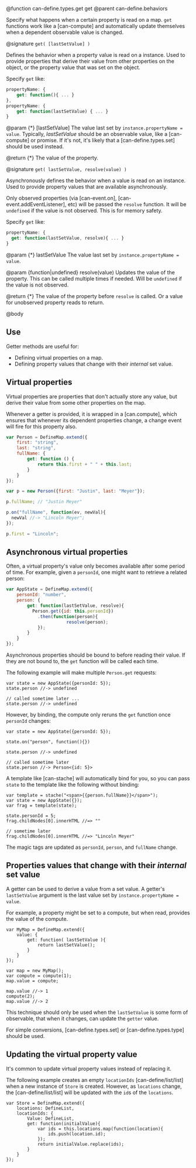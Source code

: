 @function can-define.types.get get
@parent can-define.behaviors

Specify what happens when a certain property is read on a map. `get` functions
work like a [can-compute] and automatically update themselves when a dependent
observable value is changed.


@signature `get( [lastSetValue] )`

Defines the behavior when a property value is read on a instance. Used to provide properties that derive their value from
other properties on the object, or the property value that was set on the object.

Specify `get` like:

```js
propertyName: {
    get: function(){ ... }
},
propertyName: {
    get: function(lastSetValue) { ... }
}
```

  @param {*} [lastSetValue] The value last set by `instance.propertyName = value`.  Typically, _lastSetValue_
  should be an observable value, like a [can-compute] or promise. If it's not, it's likely
  that a [can-define.types.set] should be used instead.

  @return {*} The value of the property.

@signature `get( lastSetValue, resolve(value) )`

Asynchronously defines the behavior when a value is read on an instance. Used to provide property values that
are available asynchronously.

Only observed properties (via [can-event.on], [can-event.addEventListener], etc) will be passed the `resolve` function.  It will be `undefined` if the value is not observed. This is for memory safety.

Specify `get` like:

```js
propertyName: {
  get: function(lastSetValue, resolve){ ... }
}
```

  @param {*} lastSetValue The value last set by `instance.propertyName = value`.

  @param {function|undefined} resolve(value) Updates the value of the property. This can be called
  multiple times if needed. Will be `undefined` if the value is not observed.

  @return {*} The value of the property before `resolve` is called.  Or a value for unobserved property reads
  to return.

@body

## Use

Getter methods are useful for:

 - Defining virtual properties on a map.
 - Defining property values that change with their _internal_ set value.

## Virtual properties


Virtual properties are properties that don't actually store any value, but derive their value
from some other properties on the map.

Whenever a getter is provided, it is wrapped in a [can.compute], which ensures
that whenever its dependent properties change, a change event will fire for this property also.

```js
var Person = DefineMap.extend({
    first: "string",
    last: "string",
	fullName: {
		get: function () {
			return this.first + " " + this.last;
		}
	}
});

var p = new Person({first: "Justin", last: "Meyer"});

p.fullName; // "Justin Meyer"

p.on("fullName", function(ev, newVal){
  newVal //-> "Lincoln Meyer";
});

p.first = "Lincoln";
```

## Asynchronous virtual properties

Often, a virtual property's value only becomes available after some period of time.  For example,
given a `personId`, one might want to retrieve a related person:

```js
var AppState = DefineMap.extend({
    personId: "number",
    person: {
        get: function(lastSetValue, resolve){
          Person.get({id: this.personId})
        	.then(function(person){
                       resolve(person);
        	});
        }
    }
});
```

Asynchronous properties should be bound to before reading their value.  If
they are not bound to, the `get` function will be called each time.

The following example will make multiple `Person.get` requests:

```
var state = new AppState({personId: 5});
state.person //-> undefined

// called sometime later ...
state.person //-> undefined
```

However, by binding, the compute only reruns the `get` function once `personId` changes:

```
var state = new AppState({personId: 5});

state.on("person", function(){})

state.person //-> undefined

// called sometime later
state.person //-> Person<{id: 5}>
```

A template like [can-stache] will automatically bind for you, so you can pass
`state` to the template like the following without binding:

```
var template = stache("<span>{{person.fullName}}</span>");
var state = new AppState({});
var frag = template(state);

state.personId = 5;
frag.childNodes[0].innerHTML //=> ""

// sometime later
frag.childNodes[0].innerHTML //=> "Lincoln Meyer"
```

The magic tags are updated as `personId`, `person`, and `fullName` change.


## Properties values that change with their _internal_ set value

A getter can be used to derive a value from a set value. A getter's
`lastSetValue` argument is the last value set by `instance.propertyName = value`.

For example, a property might be set to a compute, but when read, provides the value
of the compute.

```
var MyMap = DefineMap.extend({
    value: {
        get: function( lastSetValue ){
            return lastSetValue();
        }
    }
});

var map = new MyMap();
var compute = compute(1);
map.value = compute;

map.value //-> 1
compute(2);
map.value //-> 2
```

This technique should only be used when the `lastSetValue` is some form of
observable, that when it changes, can update the `getter` value.

For simple conversions, [can-define.types.set] or [can-define.types.type] should be used.

## Updating the virtual property value

It's common to update virtual property values
instead of replacing it.

The following example creates an empty `locationIds` [can-define/list/list] when a new
instance of `Store` is created.  However, as `locations` change,
the [can-define/list/list] will be updated with the `id`s of the `locations`.


```
var Store = DefineMap.extend({
    locations: DefineList,
	locationIds: {
		Value: DefineList,
		get: function(initialValue){
			var ids = this.locations.map(function(location){
				ids.push(location.id);
			});
			return initialValue.replace(ids);
		}
	}
});
```
